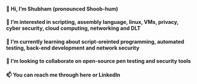 #### 👋 Hi, I’m Shubham (pronounced Shoob-hum) ####

#### 👀 I’m interested in scripting, assembly language, linux, VMs, privacy, cyber security, cloud computing, networking and DLT ####

#### 🌱 I’m currently learning about script-oreinted programming, automated testing, back-end development and network security ####

#### 💞️ I’m looking to collaborate on open-source pen testing and security tools ####

#### 📫 You can reach me through here or LinkedIn ####
